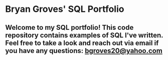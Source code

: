 # Bryan Groves' SQL Portfolio

## Welcome to my SQL portfolio! This code repository contains examples of SQL I've written. Feel free to take a look and reach out via email if you have any questions: bgroves20@yahoo.com
